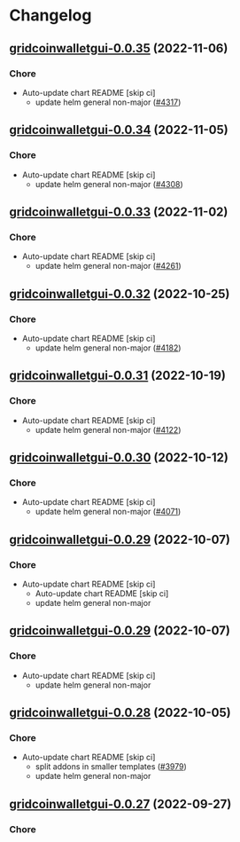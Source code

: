 # Changelog



## [gridcoinwalletgui-0.0.35](https://github.com/truecharts/charts/compare/gridcoinwalletgui-0.0.34...gridcoinwalletgui-0.0.35) (2022-11-06)

### Chore

- Auto-update chart README [skip ci]
  - update helm general non-major ([#4317](https://github.com/truecharts/charts/issues/4317))




## [gridcoinwalletgui-0.0.34](https://github.com/truecharts/charts/compare/gridcoinwalletgui-0.0.33...gridcoinwalletgui-0.0.34) (2022-11-05)

### Chore

- Auto-update chart README [skip ci]
  - update helm general non-major ([#4308](https://github.com/truecharts/charts/issues/4308))




## [gridcoinwalletgui-0.0.33](https://github.com/truecharts/charts/compare/gridcoinwalletgui-0.0.32...gridcoinwalletgui-0.0.33) (2022-11-02)

### Chore

- Auto-update chart README [skip ci]
  - update helm general non-major ([#4261](https://github.com/truecharts/charts/issues/4261))




## [gridcoinwalletgui-0.0.32](https://github.com/truecharts/charts/compare/gridcoinwalletgui-0.0.31...gridcoinwalletgui-0.0.32) (2022-10-25)

### Chore

- Auto-update chart README [skip ci]
  - update helm general non-major ([#4182](https://github.com/truecharts/charts/issues/4182))




## [gridcoinwalletgui-0.0.31](https://github.com/truecharts/charts/compare/gridcoinwalletgui-0.0.30...gridcoinwalletgui-0.0.31) (2022-10-19)

### Chore

- Auto-update chart README [skip ci]
  - update helm general non-major ([#4122](https://github.com/truecharts/charts/issues/4122))




## [gridcoinwalletgui-0.0.30](https://github.com/truecharts/charts/compare/gridcoinwalletgui-0.0.29...gridcoinwalletgui-0.0.30) (2022-10-12)

### Chore

- Auto-update chart README [skip ci]
  - update helm general non-major ([#4071](https://github.com/truecharts/charts/issues/4071))




## [gridcoinwalletgui-0.0.29](https://github.com/truecharts/charts/compare/gridcoinwalletgui-0.0.28...gridcoinwalletgui-0.0.29) (2022-10-07)

### Chore

- Auto-update chart README [skip ci]
  - Auto-update chart README [skip ci]
  - update helm general non-major




## [gridcoinwalletgui-0.0.29](https://github.com/truecharts/charts/compare/gridcoinwalletgui-0.0.28...gridcoinwalletgui-0.0.29) (2022-10-07)

### Chore

- Auto-update chart README [skip ci]
  - update helm general non-major




## [gridcoinwalletgui-0.0.28](https://github.com/truecharts/charts/compare/gridcoinwalletgui-0.0.27...gridcoinwalletgui-0.0.28) (2022-10-05)

### Chore

- Auto-update chart README [skip ci]
  - split addons in smaller templates ([#3979](https://github.com/truecharts/charts/issues/3979))
  - update helm general non-major




## [gridcoinwalletgui-0.0.27](https://github.com/truecharts/charts/compare/gridcoinwalletgui-0.0.26...gridcoinwalletgui-0.0.27) (2022-09-27)

### Chore
